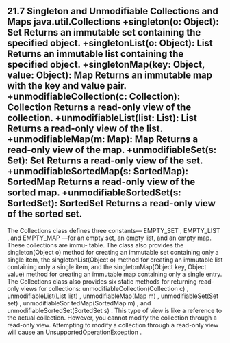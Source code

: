 21.7 Singleton and Unmodifiable Collections and Maps
java.util.Collections
+singleton(o: Object): Set Returns an immutable set containing the specified object.
+singletonList(o: Object): List Returns an immutable list containing the specified object.
+singletonMap(key: Object, value: Object): Map Returns an immutable map with the key and value pair.
+unmodifiableCollection(c: Collection): Collection Returns a read-only view of the collection.
+unmodifiableList(list: List): List Returns a read-only view of the list.
+unmodifiableMap(m: Map): Map Returns a read-only view of the map.
+unmodifiableSet(s: Set): Set Returns a read-only view of the set.
+unmodifiableSortedMap(s: SortedMap): SortedMap Returns a read-only view of the sorted map.
+unmodifiableSortedSet(s: SortedSet): SortedSet Returns a read-only view of the sorted set.
---
The Collections class defines three constants— EMPTY_SET , EMPTY_LIST , and
EMPTY_MAP —for an empty set, an empty list, and an empty map. These collections are immu-
table. The class also provides the singleton(Object o) method for creating an immutable
set containing only a single item, the singletonList(Object o) method for creating an
immutable list containing only a single item, and the singletonMap(Object key, Object
value) method for creating an immutable map containing only a single entry.
The Collections class also provides six static methods for returning read-only views for
collections: unmodifiableCollection(Collection c) , unmodifiableList(List
list) , unmodifiableMap(Map m) , unmodifiableSet(Set set) , unmodifiableSor
tedMap(SortedMap m) , and unmodifiableSortedSet(SortedSet s) . This type of
view is like a reference to the actual collection. However, you cannot modify the collection
through a read-only view. Attempting to modify a collection through a read-only view will
cause an UnsupportedOperationException .